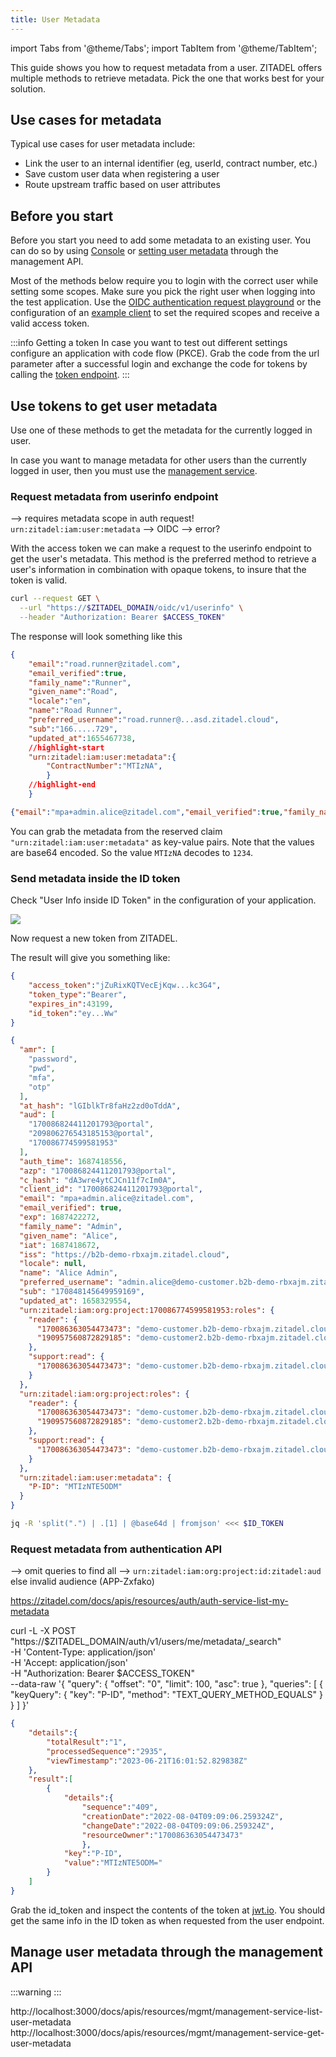 ```yaml
---
title: User Metadata
---
```


import Tabs from '@theme/Tabs';
import TabItem from '@theme/TabItem';

This guide shows you how to request metadata from a user.
ZITADEL offers multiple methods to retrieve metadata.
Pick the one that works best for your solution.

## Use cases for metadata

Typical use cases for user metadata include:

- Link the user to an internal identifier (eg, userId, contract number, etc.)
- Save custom user data when registering a user
- Route upstream traffic based on user attributes

## Before you start

Before you start you need to add some metadata to an existing user.
You can do so by using [Console](../console/users) or [setting user metadata](/docs/apis/resources/mgmt/management-service-set-user-metadata) through the management API.

Most of the methods below require you to login with the correct user while setting some scopes.
Make sure you pick the right user when logging into the test application.
Use the [OIDC authentication request playground](/docs/apis/openidoauth/authrequest) or the configuration of an [example client](/docs/examples/introduction) to set the required scopes and receive a valid access token.

:::info Getting a token
In case you want to test out different settings configure an application with code flow (PKCE).
Grab the code from the url parameter after a successful login and exchange the code for tokens by calling the [token endpoint](docs/apis/openidoauth/endpoints#token_endpoint).
:::

## Use tokens to get user metadata

Use one of these methods to get the metadata for the currently logged in user.

In case you want to manage metadata for other users than the currently logged in user, then you must use the [management service](#manage-user-metadata-through-the-management-api).

### Request metadata from userinfo endpoint

--> requires metadata scope in auth request! `urn:zitadel:iam:user:metadata`
--> OIDC
--> error?

With the access token we can make a request to the userinfo endpoint to get the user's metadata. This method is the preferred method to retrieve a user's information in combination with opaque tokens, to insure that the token is valid.

```bash
curl --request GET \
  --url "https://$ZITADEL_DOMAIN/oidc/v1/userinfo" \
  --header "Authorization: Bearer $ACCESS_TOKEN"
```

The response will look something like this

```json
{
    "email":"road.runner@zitadel.com",
    "email_verified":true,
    "family_name":"Runner",
    "given_name":"Road",
    "locale":"en",
    "name":"Road Runner",
    "preferred_username":"road.runner@...asd.zitadel.cloud",
    "sub":"166.....729",
    "updated_at":1655467738,
    //highlight-start
    "urn:zitadel:iam:user:metadata":{
        "ContractNumber":"MTIzNA",
        }
    //highlight-end
    }
```

```json
{"email":"mpa+admin.alice@zitadel.com","email_verified":true,"family_name":"Admin","given_name":"Alice","locale":null,"name":"Alice Admin","preferred_username":"admin.alice@demo-customer.b2b-demo-rbxajm.zitadel.cloud","sub":"170848145649959169","updated_at":1658329554,"urn:zitadel:iam:org:project:170086774599581953:roles":{"reader":{"170086363054473473":"demo-customer.b2b-demo-rbxajm.zitadel.cloud","190957560872829185":"demo-customer2.b2b-demo-rbxajm.zitadel.cloud"},"support:read":{"170086363054473473":"demo-customer.b2b-demo-rbxajm.zitadel.cloud"}},"urn:zitadel:iam:org:project:roles":{"reader":{"170086363054473473":"demo-customer.b2b-demo-rbxajm.zitadel.cloud","190957560872829185":"demo-customer2.b2b-demo-rbxajm.zitadel.cloud"},"support:read":{"170086363054473473":"demo-customer.b2b-demo-rbxajm.zitadel.cloud"}},"urn:zitadel:iam:user:metadata":{"P-ID":"MTIzNTE5ODM"}}
```

You can grab the metadata from the reserved claim `"urn:zitadel:iam:user:metadata"` as key-value pairs. Note that the values are base64 encoded. So the value `MTIzNA` decodes to `1234`.

### Send metadata inside the ID token

Check "User Info inside ID Token" in the configuration of your application.

![](/img/console_projects_application_token_settings.png)

Now request a new token from ZITADEL.

The result will give you something like:

```json
{
    "access_token":"jZuRixKQTVecEjKqw...kc3G4",
    "token_type":"Bearer",
    "expires_in":43199,
    "id_token":"ey...Ww"
}
```

```json
{
  "amr": [
    "password",
    "pwd",
    "mfa",
    "otp"
  ],
  "at_hash": "lGIblkTr8faHz2zd0oTddA",
  "aud": [
    "170086824411201793@portal",
    "209806276543185153@portal",
    "170086774599581953"
  ],
  "auth_time": 1687418556,
  "azp": "170086824411201793@portal",
  "c_hash": "dA3wre4ytCJCn11f7cIm0A",
  "client_id": "170086824411201793@portal",
  "email": "mpa+admin.alice@zitadel.com",
  "email_verified": true,
  "exp": 1687422272,
  "family_name": "Admin",
  "given_name": "Alice",
  "iat": 1687418672,
  "iss": "https://b2b-demo-rbxajm.zitadel.cloud",
  "locale": null,
  "name": "Alice Admin",
  "preferred_username": "admin.alice@demo-customer.b2b-demo-rbxajm.zitadel.cloud",
  "sub": "170848145649959169",
  "updated_at": 1658329554,
  "urn:zitadel:iam:org:project:170086774599581953:roles": {
    "reader": {
      "170086363054473473": "demo-customer.b2b-demo-rbxajm.zitadel.cloud",
      "190957560872829185": "demo-customer2.b2b-demo-rbxajm.zitadel.cloud"
    },
    "support:read": {
      "170086363054473473": "demo-customer.b2b-demo-rbxajm.zitadel.cloud"
    }
  },
  "urn:zitadel:iam:org:project:roles": {
    "reader": {
      "170086363054473473": "demo-customer.b2b-demo-rbxajm.zitadel.cloud",
      "190957560872829185": "demo-customer2.b2b-demo-rbxajm.zitadel.cloud"
    },
    "support:read": {
      "170086363054473473": "demo-customer.b2b-demo-rbxajm.zitadel.cloud"
    }
  },
  "urn:zitadel:iam:user:metadata": {
    "P-ID": "MTIzNTE5ODM"
  }
}
```

```bash
jq -R 'split(".") | .[1] | @base64d | fromjson' <<< $ID_TOKEN
```

### Request metadata from authentication API

--> omit queries to find all
--> `urn:zitadel:iam:org:project:id:zitadel:aud` else invalid audience (APP-Zxfako)

https://zitadel.com/docs/apis/resources/auth/auth-service-list-my-metadata

curl -L -X POST "https://$ZITADEL_DOMAIN/auth/v1/users/me/metadata/_search" \
-H 'Content-Type: application/json' \
-H 'Accept: application/json' \
-H "Authorization: Bearer $ACCESS_TOKEN" \
--data-raw '{
  "query": {
    "offset": "0",
    "limit": 100,
    "asc": true
  },
  "queries": [
    {
      "keyQuery": {
        "key": "P-ID",
        "method": "TEXT_QUERY_METHOD_EQUALS"
      }
    }
  ]
}'

```json
{
    "details":{
        "totalResult":"1",
        "processedSequence":"2935",
        "viewTimestamp":"2023-06-21T16:01:52.829838Z"
    },
    "result":[
        {
            "details":{
                "sequence":"409",
                "creationDate":"2022-08-04T09:09:06.259324Z",
                "changeDate":"2022-08-04T09:09:06.259324Z",
                "resourceOwner":"170086363054473473"
                },
            "key":"P-ID",
            "value":"MTIzNTE5ODM="
        }
    ]
}
```

Grab the id_token and inspect the contents of the token at [jwt.io](https://jwt.io/). You should get the same info in the ID token as when requested from the user endpoint.

## Manage user metadata through the management API

:::warning
:::

http://localhost:3000/docs/apis/resources/mgmt/management-service-list-user-metadata
http://localhost:3000/docs/apis/resources/mgmt/management-service-get-user-metadata